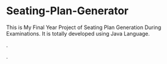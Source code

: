 # Seating-Plan-Generator

This is My Final Year Project of Seating Plan Generation During Examinations. It is totally developed using Java Language.





























.



































































































































































































































































































































































































































































































.






































